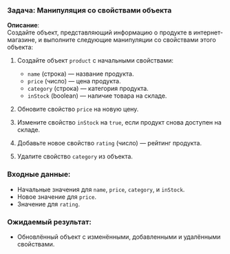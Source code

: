 ### Задача: Манипуляция со свойствами объекта

**Описание**:  
Создайте объект, представляющий информацию о продукте в интернет-магазине, и выполните следующие манипуляции со свойствами этого объекта:
1. Создайте объект `product` с начальными свойствами:
    - `name` (строка) — название продукта.
    - `price` (число) — цена продукта.
    - `category` (строка) — категория продукта.
    - `inStock` (boolean) — наличие товара на складе.

2. Обновите свойство `price` на новую цену.

3. Измените свойство `inStock` на `true`, если продукт снова доступен на складе.

4. Добавьте новое свойство `rating` (число) — рейтинг продукта.

5. Удалите свойство `category` из объекта.

### Входные данные:
- Начальные значения для `name`, `price`, `category`, и `inStock`.
- Новое значение для `price`.
- Значение для `rating`.

### Ожидаемый результат:
- Обновлённый объект с изменёнными, добавленными и удалёнными свойствами.

